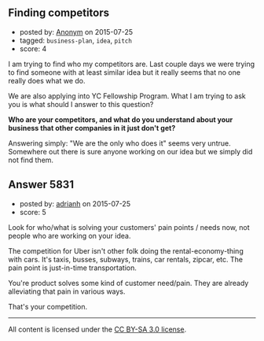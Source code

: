 ## Finding competitors

- posted by: [Anonym](https://stackexchange.com/users/6681154/anonym) on 2015-07-25
- tagged: `business-plan`, `idea`, `pitch`
- score: 4

I am trying to find who my competitors are. Last couple days we were trying to find someone with at least similar idea but it really seems that no one really does what we do.

We are also applying into YC Fellowship Program. What I am trying to ask you is what should I answer to this question?

**Who are your competitors, and what do you understand about your business that other companies in it just don't get?**

Answering simply: "We are the only who does it" seems very untrue. Somewhere out there is sure anyone working on our idea but we simply did not find them.


## Answer 5831

- posted by: [adrianh](https://stackexchange.com/users/7553/adrianh) on 2015-07-25
- score: 5

Look for who/what is solving your customers' pain points / needs now, not people who are working on your idea.

The competition for Uber isn't other folk doing the rental-economy-thing with cars. It's taxis, busses, subways, trains, car rentals, zipcar, etc. The pain point is just-in-time transportation.

You're product solves some kind of customer need/pain. They are already alleviating that pain in various ways. 

That's your competition.




---

All content is licensed under the [CC BY-SA 3.0 license](https://creativecommons.org/licenses/by-sa/3.0/).
